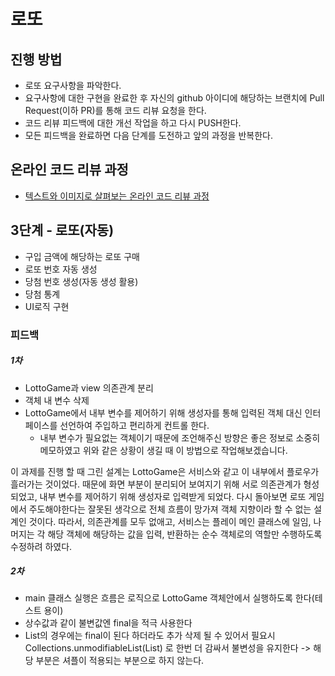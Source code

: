 # 로또
## 진행 방법
* 로또 요구사항을 파악한다.
* 요구사항에 대한 구현을 완료한 후 자신의 github 아이디에 해당하는 브랜치에 Pull Request(이하 PR)를 통해 코드 리뷰 요청을 한다.
* 코드 리뷰 피드백에 대한 개선 작업을 하고 다시 PUSH한다.
* 모든 피드백을 완료하면 다음 단계를 도전하고 앞의 과정을 반복한다.

## 온라인 코드 리뷰 과정
* [텍스트와 이미지로 살펴보는 온라인 코드 리뷰 과정](https://github.com/next-step/nextstep-docs/tree/master/codereview)


## 3단계 - 로또(자동)
* 구입 금액에 해당하는 로또 구매
* 로또 번호 자동 생성
* 당첨 번호 생성(자동 생성 활용)
* 당첨 통계
* UI로직 구현

### 피드백
##### 1차
* LottoGame과 view 의존관계 분리
* 객체 내 변수 삭제
* LottoGame에서 내부 변수를 제어하기 위해 생성자를 통해 입력된 객체 대신 인터페이스를 선언하여 주입하고 편리하게 컨트롤 한다.
    - 내부 변수가 필요없는 객체이기 때문에 조언해주신 방향은 좋은 정보로 소중히 메모하였고 위와 같은 상황이 생길 때 이 방법으로 작업해보겠습니다. 

이 과제를 진행 할 때 그린 설계는 LottoGame은 서비스와 같고 이 내부에서 플로우가 흘러가는 것이었다. 
때문에 화면 부분이 분리되어 보여지기 위해 서로 의존관계가 형성되었고, 내부 변수를 제어하기 위해 생성자로 입력받게 되었다.
다시 돌아보면 로또 게임에서 주도해야한다는 잘못된 생각으로 전체 흐름이 망가져 객체 지향이라 할 수 없는 설계인 것이다.
따라서, 의존관계를 모두 없애고, 서비스는 플레이 메인 클래스에 일임, 
나머지는 각 해당 객체에 해당하는 값을 입력, 반환하는 순수 객체로의 역할만 수행하도록 수정하려 하였다.

##### 2차
* main 클래스 실행은 흐름은 로직으로 LottoGame 객체안에서 실행하도록 한다(테스트 용이)
* 상수값과 같이 불변값엔 final을 적극 사용한다
* List의 경우에는 final이 된다 하더라도 추가 삭제 될 수 있어서 필요시  Collections.unmodifiableList(List) 로 한번 더 감싸서 불변성을 유지한다
 -> 해당 부분은 셔플이 적용되는 부분으로 하지 않는다.
  